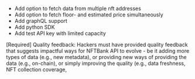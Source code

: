 - Add option to fetch data from multiple nft addresses
- Add option to fetch floor- and estimated price simultaneously
- Add graphQL support
- Add python SDK
- Add test API key with limited capacity


[Required] Quality feedback: Hackers must have provided quality feedback that suggests impactful ways for NFTBank API to evolve - be it adding more types of data (e.g., new metadata), or providing new ways of providing the data (e.g., on-chain), or simply improving the quality (e.g., data freshness, NFT collection coverage,